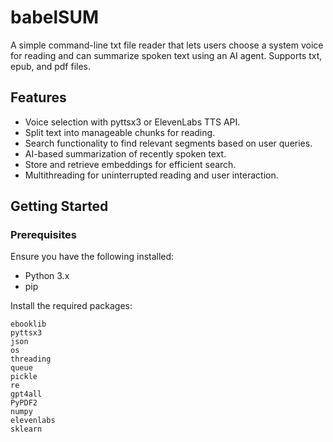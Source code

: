 # babelSUM

A simple command-line txt file reader that lets users choose a system voice for reading and can summarize spoken text using an AI agent. Supports txt, epub, and pdf files.

## Features

- Voice selection with pyttsx3 or ElevenLabs TTS API.
- Split text into manageable chunks for reading.
- Search functionality to find relevant segments based on user queries.
- AI-based summarization of recently spoken text.
- Store and retrieve embeddings for efficient search.
- Multithreading for uninterrupted reading and user interaction.

## Getting Started

### Prerequisites

Ensure you have the following installed:
- Python 3.x
- pip

Install the required packages:

```
ebooklib
pyttsx3
json
os
threading
queue
pickle
re
gpt4all
PyPDF2
numpy
elevenlabs
sklearn
```
